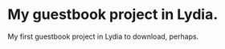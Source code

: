 My guestbook project in Lydia.
==============================
My first guestbook project in Lydia to download, perhaps.
